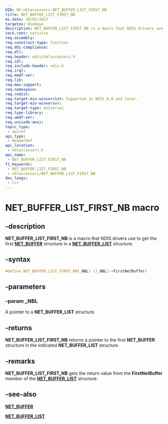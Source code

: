 ```yaml
---
UID: NF:nblaccessors.NET_BUFFER_LIST_FIRST_NB
title: NET_BUFFER_LIST_FIRST_NB
ms.date: 10/02/2023
targetos: Windows
description: NET_BUFFER_LIST_FIRST_NB is a macro that NDIS drivers use to get the first NET_BUFFER structure in a NET_BUFFER_LIST structure.
tech.root: netvista 
req.assembly: 
req.construct-type: function
req.ddi-compliance: 
req.dll: 
req.header: ndis/nblaccessors.h
req.idl: 
req.include-header: ndis.h
req.irql: 
req.kmdf-ver: 
req.lib: 
req.max-support: 
req.namespace: 
req.redist: 
req.target-min-winverclnt: Supported in NDIS 6.0 and later.
req.target-min-winversvr: 
req.target-type: Universal
req.type-library: 
req.umdf-ver: 
req.unicode-ansi: 
topic_type:
 - apiref
api_type:
 - HeaderDef
api_location:
 - nblaccessors.h
api_name:
 - NET_BUFFER_LIST_FIRST_NB
f1_keywords:
 - NET_BUFFER_LIST_FIRST_NB
 - nblaccessors/NET_BUFFER_LIST_FIRST_NB
dev_langs:
 - c++
---
```


# NET_BUFFER_LIST_FIRST_NB macro


## -description

**NET_BUFFER_LIST_FIRST_NB** is a macro that NDIS drivers use to get the first [**NET_BUFFER**](../nbl/ns-nbl-net_buffer.md) structure in a [**NET_BUFFER_LIST**](../nbl/ns-nbl-net_buffer_list.md) structure.

## -syntax

```cpp
#define NET_BUFFER_LIST_FIRST_NB(_NBL) ((_NBL)->FirstNetBuffer)
```

## -parameters

### -param _NBL

A pointer to a **NET_BUFFER_LIST** structure.

## -returns

**NET_BUFFER_LIST_FIRST_NB** returns a pointer to the first **NET_BUFFER** structure in the indicated **NET_BUFFER_LIST** structure.

## -remarks

**NET_BUFFER_LIST_FIRST_NB** gets the return value from the **FirstNetBuffer** member of the [**NET_BUFFER_LIST**](../nbl/ns-nbl-net_buffer_list.md) structure.

## -see-also

[**NET_BUFFER**](../nbl/ns-nbl-net_buffer.md)

[**NET_BUFFER_LIST**](../nbl/ns-nbl-net_buffer_list.md)

